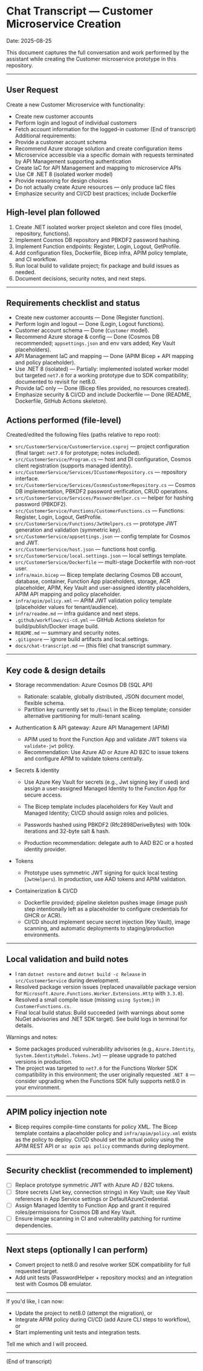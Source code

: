 # Chat Transcript — Customer Microservice Creation

Date: 2025-08-25

This document captures the full conversation and work performed by the assistant while creating the Customer microservice prototype in this repository.

---

## User Request

Create a new Customer Microservice with functionality:

- Create new customer accounts
- Perform login and logout of individual customers
- Fetch account information for the logged-in customer
(End of transcript)
Additional requirements:
- Provide a customer account schema
- Recommend Azure storage solution and create configuration items
- Microservice accessible via a specific domain with requests terminated by API Management supporting authentication
- Create IaC for API Management and mapping to microservice APIs
- Use C# .NET 8 (isolated worker model)
- Provide reasoning for design choices
- Do not actually create Azure resources — only produce IaC files
- Emphasize security and CI/CD best practices; include Dockerfile
## High-level plan followed

1. Create .NET isolated worker project skeleton and core files (model, repository, functions).
2. Implement Cosmos DB repository and PBKDF2 password hashing.
3. Implement Function endpoints: Register, Login, Logout, GetProfile.
4. Add configuration files, Dockerfile, Bicep infra, APIM policy template, and CI workflow.
5. Run local build to validate project; fix package and build issues as needed.
6. Document decisions, security notes, and next steps.

---

## Requirements checklist and status

- Create new customer accounts — Done (Register function).
- Perform login and logout — Done (Login, Logout functions).
- Customer account schema — Done (`Customer` model).
- Recommend Azure storage & config — Done (Cosmos DB recommended; `appsettings.json` and env vars added; Key Vault placeholders).
- API Management IaC and mapping — Done (APIM Bicep + API mapping and policy placeholder).
- Use .NET 8 (isolated) — Partially: implemented isolated worker model but targeted `net7.0` for a working prototype due to SDK compatibility; documented to revisit for net8.0.
- Provide IaC only — Done (Bicep files provided, no resources created).
- Emphasize security & CI/CD and include Dockerfile — Done (README, Dockerfile, GitHub Actions skeleton).


## Actions performed (file-level)

Created/edited the following files (paths relative to repo root):

- `src/CustomerService/CustomerService.csproj` — project configuration (final target: `net7.0` for prototype; notes included).
- `src/CustomerService/Program.cs` — host and DI configuration, Cosmos client registration (supports managed identity).
- `src/CustomerService/Services/ICustomerRepository.cs` — repository interface.
- `src/CustomerService/Services/CosmosCustomerRepository.cs` — Cosmos DB implementation, PBKDF2 password verification, CRUD operations.
- `src/CustomerService/Services/PasswordHelper.cs` — helper for hashing password (PBKDF2).
- `src/CustomerService/Functions/CustomerFunctions.cs` — Functions: Register, Login, Logout, GetProfile.
- `src/CustomerService/Functions/JwtHelpers.cs` — prototype JWT generation and validation (symmetric key).
- `src/CustomerService/appsettings.json` — config template for Cosmos and JWT.
- `src/CustomerService/host.json` — functions host config.
- `src/CustomerService/local.settings.json` — local settings template.
- `src/CustomerService/Dockerfile` — multi-stage Dockerfile with non-root user.
- `infra/main.bicep` — Bicep template declaring Cosmos DB account, database, container, Function App placeholders, storage, ACR placeholder, APIM, Key Vault and user-assigned identity placeholders, APIM API mapping and policy placeholder.
- `infra/apim/policy.xml` — APIM JWT validation policy template (placeholder values for tenant/audience).
- `infra/readme.md` — infra guidance and next steps.
- `.github/workflows/ci-cd.yml` — GitHub Actions skeleton for build/publish/Docker image build.
- `README.md` — summary and security notes.
- `.gitignore` — ignore build artifacts and local.settings.
- `docs/chat-transcript.md` — (this file) chat transcript summary.

---

## Key code & design details

- Storage recommendation: Azure Cosmos DB (SQL API)
  - Rationale: scalable, globally distributed, JSON document model, flexible schema.
  - Partition key currently set to `/Email` in the Bicep template; consider alternative partitioning for multi-tenant scaling.

- Authentication & API gateway: Azure API Management (APIM)
  - APIM used to front the Function App and validate JWT tokens via `validate-jwt` policy.
  - Recommendation: Use Azure AD or Azure AD B2C to issue tokens and configure APIM to validate tokens centrally.

- Secrets & identity
  - Use Azure Key Vault for secrets (e.g., Jwt signing key if used) and assign a user-assigned Managed Identity to the Function App for secure access.
  - The Bicep template includes placeholders for Key Vault and Managed Identity; CI/CD should assign roles and policies.

  - Passwords hashed using PBKDF2 (Rfc2898DeriveBytes) with 100k iterations and 32-byte salt & hash.
  - Production recommendation: delegate auth to AAD B2C or a hosted identity provider.

- Tokens
  - Prototype uses symmetric JWT signing for quick local testing (`JwtHelpers`). In production, use AAD tokens and APIM validation.

- Containerization & CI/CD
  - Dockerfile provided; pipeline skeleton pushes image (image push step intentionally left as a placeholder to configure credentials for GHCR or ACR).
  - CI/CD should implement secure secret injection (Key Vault), image scanning, and automatic deployments to staging/production environments.

---

## Local validation and build notes

- I ran `dotnet restore` and `dotnet build -c Release` in `src/CustomerService` during development.
- Resolved package version issues (replaced unavailable package version for `Microsoft.Azure.Functions.Worker.Extensions.Http` with `3.3.0`).
- Resolved a small compile issue (missing `using System;`) in `CustomerFunctions.cs`.
- Final local build status: Build succeeded (with warnings about some NuGet advisories and .NET SDK target). See build logs in terminal for details.

Warnings and notes:
- Some packages produced vulnerability advisories (e.g., `Azure.Identity`, `System.IdentityModel.Tokens.Jwt`) — please upgrade to patched versions in production.
- The project was targeted to `net7.0` for the Functions Worker SDK compatibility in this environment; the user originally requested `.NET 8` — consider upgrading when the Functions SDK fully supports net8.0 in your environment.

---

## APIM policy injection note

- Bicep requires compile-time constants for policy XML. The Bicep template contains a placeholder policy and `infra/apim/policy.xml` exists as the policy to deploy. CI/CD should set the actual policy using the APIM REST API or `az apim api policy` commands during deployment.
---

## Security checklist (recommended to implement)

- [ ] Replace prototype symmetric JWT with Azure AD / B2C tokens.
- [ ] Store secrets (Jwt key, connection strings) in Key Vault; use Key Vault references in App Service settings or DefaultAzureCredential.
- [ ] Assign Managed Identity to Function App and grant it required roles/permissions for Cosmos DB and Key Vault.
- [ ] Ensure image scanning in CI and vulnerability patching for runtime dependencies.

---

## Next steps (optionally I can perform)

- Convert project to net8.0 and resolve worker SDK compatibility for full requested target.
- Add unit tests (PasswordHelper + repository mocks) and an integration test with Cosmos DB emulator.

---

If you'd like, I can now:
- Update the project to net8.0 (attempt the migration), or
- Integrate APIM policy during CI/CD (add Azure CLI steps to workflow), or
- Start implementing unit tests and integration tests.

Tell me which and I will proceed.

---

(End of transcript)
